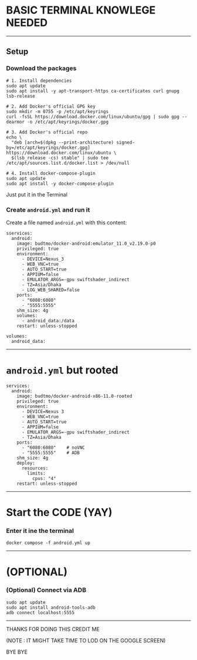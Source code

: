 # BASIC TERMINAL KNOWLEGE NEEDED
---

## Setup

### Download the packages

```
# 1. Install dependencies
sudo apt update
sudo apt install -y apt-transport-https ca-certificates curl gnupg lsb-release

# 2. Add Docker's official GPG key
sudo mkdir -m 0755 -p /etc/apt/keyrings
curl -fsSL https://download.docker.com/linux/ubuntu/gpg | sudo gpg --dearmor -o /etc/apt/keyrings/docker.gpg

# 3. Add Docker's official repo
echo \
  "deb [arch=$(dpkg --print-architecture) signed-by=/etc/apt/keyrings/docker.gpg] https://download.docker.com/linux/ubuntu \
  $(lsb_release -cs) stable" | sudo tee /etc/apt/sources.list.d/docker.list > /dev/null

# 4. Install docker-compose-plugin
sudo apt update
sudo apt install -y docker-compose-plugin
```
Just put it in the Terminal

### Create `android.yml` and run it

Create a file named `android.yml` with this content:

```
sservices:
  android:
    image: budtmo/docker-android:emulator_11.0_v2.19.0-p0
    privileged: true
    environment:
      - DEVICE=Nexus_3
      - WEB_VNC=true
      - AUTO_START=true
      - APPIUM=false
      - EMULATOR_ARGS=-gpu swiftshader_indirect
      - TZ=Asia/Dhaka
      - LOG_WEB_SHARED=false
    ports:
      - "6080:6080"
      - "5555:5555"
    shm_size: 4g
    volumes:
      - android_data:/data
    restart: unless-stopped

volumes:
  android_data:

```
---
# `android.yml` but rooted
```
services:
  android:
    image: budtmo/docker-android-x86-11.0-rooted
    privileged: true
    environment:
      - DEVICE=Nexus 3
      - WEB_VNC=true
      - AUTO_START=true
      - APPIUM=false
      - EMULATOR_ARGS=-gpu swiftshader_indirect
      - TZ=Asia/Dhaka
    ports:
      - "6080:6080"    # noVNC
      - "5555:5555"    # ADB
    shm_size: 4g
    deploy:
      resources:
        limits:
          cpus: "4"
    restart: unless-stopped
```
---
# Start the CODE (YAY)

### Enter it ine the terminal

```
docker compose -f android.yml up
```
---
#   (OPTIONAL) 
### (Optional) Connect via ADB
```
sudo apt update
sudo apt install android-tools-adb
adb connect localhost:5555
```
---
THANKS FOR DOING THIS CREDIT ME

(NOTE : IT MIGHT TAKE TIME TO LOD ON THE GOOGLE SCREEN)

BYE BYE
